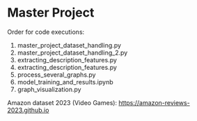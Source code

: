 # Master Project

Order for code executions:
1) master_project_dataset_handling.py
2) master_project_dataset_handling_2.py
3) extracting_description_features.py
4) extracting_description_features.py
5) process_several_graphs.py
6) model_training_and_results.ipynb
7) graph_visualization.py

Amazon dataset 2023 (Video Games): https://amazon-reviews-2023.github.io